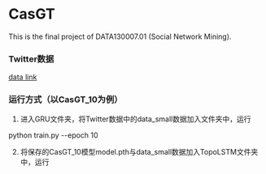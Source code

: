 # CasGT
This is the final project of DATA130007.01 (Social Network Mining).

### Twitter数据
[data link](https://drive.google.com/drive/folders/1HeutDaYU9XiZov-wEPCagX_xZCHHxLz5?usp=sharing)

### 运行方式（以CasGT_10为例）
1. 进入GRU文件夹，将Twitter数据中的data_small数据加入文件夹中，运行

  python train.py --epoch 10
  
2. 将保存的CasGT_10模型model.pth与data_small数据加入TopoLSTM文件夹中，运行
